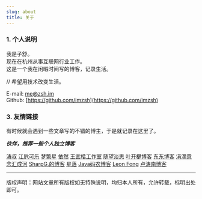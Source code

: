 ```yaml
---
slug: about
title: 关于
---
```


### 1. 个人说明

我是子舒。    
现在在杭州从事互联网行业工作。  
这是一个我在闲暇时间写的博客，记录生活。  

// 希望用技术改变生活。

E-mail: me@zsh.im  
Github: [https://github.com/imzsh](https://github.com/imzsh)  

### 3. 友情链接

有时候就会遇到一些文章写的不错的博主，于是就记录在这里了。

***伙伴，推荐一些个人独立博客***

[涛叔](https://taoshu.in)
[江卮可乐](https://emo.ijann.com/)
[梦繁星](https://blog.emoao.com)
[依然](https://wind.ink)
[王宜楷工作室](http://www.wangyikai.com)
[随望淡思](https://www.lushaojun.com)
[叶开楗博客](https://xn--qpru0x.cn)
[东东博客](http://blog.shutwin.com)
[涓滴意念汇成河](http://www.zahui.top)
[SharpG.的博客](https://www.sharpgan.com)
[星落](https://urosi.cn)
[Java码农博客](https://ichochy.com)
[Leon Fong](https://www.leonfong.me/)
[卢涛南博客](https://lutaonan.com/)

---

版权声明：网站文章所有版权如无特殊说明，均归本人所有，允许转载，标明出处即可。
